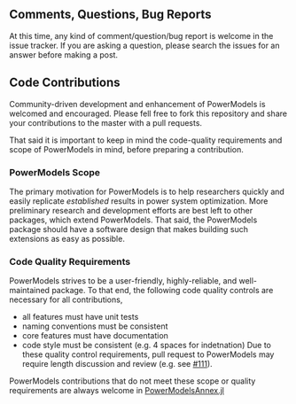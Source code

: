 ## Comments, Questions, Bug Reports

At this time, any kind of comment/question/bug report is welcome in the issue tracker.  If you are asking a question, please search the issues for an answer before making a post. 

## Code Contributions

Community-driven development and enhancement of PowerModels is welcomed and encouraged. Please fell free to fork this repository and share your contributions to the master with a pull requests.

That said it is important to keep in mind the code-quality requirements and scope of PowerModels in mind, before preparing a contribution.

### PowerModels Scope
The primary motivation for PowerModels is to help researchers quickly and easily replicate _established_ results in power system optimization. 
More preliminary research and development efforts are best left to other packages, which extend PowerModels.
That said, the PowerModels package should have a software design that makes building such extensions as easy as possible.

### Code Quality Requirements
PowerModels strives to be a user-friendly, highly-reliable, and well-maintained package.
To that end, the following code quality controls are necessary for all contributions,
- all features must have unit tests
- naming conventions must be consistent
- core features must have documentation
- code style must be consistent (e.g. 4 spaces for indetnation)
Due to these quality control requirements, pull request to PowerModels may require length discussion and review (e.g. see [#111](https://github.com/lanl-ansi/PowerModels.jl/pull/111)).

PowerModels contributions that do not meet these scope or quality requirements are always welcome in [PowerModelsAnnex.jl](https://github.com/lanl-ansi/PowerModelsAnnex.jl)
